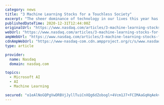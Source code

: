 ```yaml
---
category: news
title: "3 Machine Learning Stocks for a Touchless Society"
excerpt: "The sheer dominance of technology in our lives this year has directed investors’ attention towards machine learning stocks. With technological advancements taking place every day, investors have plenty of opportunities for some big gains in the sector."
publishedDateTime: 2020-12-31T12:44:00Z
originalUrl: "https://www.nasdaq.com/articles/3-machine-learning-stocks-for-a-touchless-society-2020-12-31"
webUrl: "https://www.nasdaq.com/articles/3-machine-learning-stocks-for-a-touchless-society-2020-12-31"
ampWebUrl: "https://www.nasdaq.com/articles/3-machine-learning-stocks-for-a-touchless-society-2020-12-31?amp"
cdnAmpWebUrl: "https://www-nasdaq-com.cdn.ampproject.org/c/s/www.nasdaq.com/articles/3-machine-learning-stocks-for-a-touchless-society-2020-12-31?amp"
type: article

provider:
  name: Nasdaq
  domain: nasdaq.com

topics:
  - Microsoft AI
  - AI
  - Machine Learning

secured: "o1eAlNoGQPgVwDRBVjJyllTuiCnXQg6dZobogl+4Vcm1J7+FCIMAaGqHqAekvoTJ+qIBTEbluQeEX21BWrea3SYvVsnML2bs2JGxZ8Drua3J3K3fY93GhDKMZNBFWDuHysjURGzrazpc2JC6Gbha+UtplsLzZ4PeqORQzuL2SbyPlSIdlth07Zwi5xty3f9514xg0DBeShm1vHwPFHdA7NGn/n9uYJwbRz89IndWlCFUfL4K9ryhPQj2ChLAhO6bwGySZg7gW1uggvCclCALz062VL9m/5Q8Pp59Um7U2oK9aO4uwYmj+VDjaHz6+iWlE6/V7Iwem73QpQMX9unX9OO3Y4P+7PYn82SwbZWSXqk=;2pb4TWRoGoXI6C7w88fgzw=="
---
```


